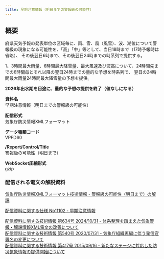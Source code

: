 ```yaml
---
title: 早期注意情報（明日までの警報級の可能性）
---
```


## 概要
府県天気予報の発表単位の区域毎に、雨、雪、風（風雪）、波、潮位について警報級の現象になる可能性を、「高」「中」等として、当日18時まで（17時予報時は省略）、
その後翌日6時まで、その後翌日24時までの時系列で提供する。

1、3時間最大雨量、6時間最大降雪量、最大風速及び波高について、24時間先までの6時間毎とそれ以降の翌日24時までの量的な予想を時系列で、
翌日の24時間最大雨量24時間最大降雪量の予想を提供。

**2026年出水期を目途に、量的な予想の提供を終了（値なしになる）**

**資料名** <br/>
早期注意情報（明日までの警報級の可能性）
 
**配信形式** <br/>
気象庁防災情報XMLフォーマット

**データ種類コード** <br/>
VPFD60

**/Report/Control/Title** <br/>
警報級の可能性（明日まで）
 
**WebSocket圧縮形式** <br/>
gzip

### 配信される電文の解説資料
[気象庁防災情報XMLフォーマット技術情報 - 警報級の可能性（明日まで）の解説](https://dmdata.jp/docs/jma/manual/0305-0305.pdf) 
 
 
[配信資料に関する仕様 No11102 - 早期注意情報](https://www.data.jma.go.jp/suishin/shiyou/pdf/no11102)


[配信資料に関する技術情報 第634号 2024/10/31 - 体系整理を踏まえた気象警報・解説情報XML電文の改善について](https://dmdata.jp/docs/jma/technical/634.pdf) <br/>
[配信資料に関する技術情報 第540号 2020/07/31 - 気象庁組織再編に伴う発信官署名の変更について](https://dmdata.jp/docs/jma/technical/540.pdf) <br/>
[配信資料に関する技術情報 第417号 2015/09/16 - 新たなステージに対応した防災気象情報の提供開始について](https://dmdata.jp/docs/jma/technical/417.pdf) 
